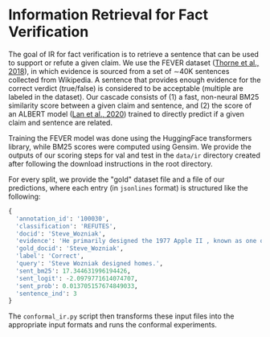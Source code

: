 # Information Retrieval for Fact Verification

The goal of IR for fact verification is to retrieve a sentence that can be used to support or refute a given claim. We use the FEVER dataset ([Thorne et al., 2018](https://arxiv.org/abs/1803.05355)), in which evidence is sourced from a set of ∼40K sentences collected from Wikipedia. A sentence that provides enough evidence for the correct verdict (true/false) is considered to be acceptable (multiple are labeled in the dataset). Our cascade consists of (1) a fast, non-neural BM25 similarity score between a given claim and sentence, and (2) the score of an ALBERT model ([Lan et al., 2020](https://arxiv.org/abs/1909.11942)) trained to directly predict if a given claim and sentence are related.

Training the FEVER model was done using the HuggingFace transformers library, while BM25 scores were computed using Gensim. We provide the outputs of our scoring steps for val and test in the `data/ir` directory created after following the download instructions in the root directory.

For every split, we provide the "gold" dataset file and a file of our predictions, where each entry (in `jsonlines` format) is structured like the following: 

```python
{
  'annotation_id': '100030',
  'classification': 'REFUTES',
  'docid': 'Steve_Wozniak',
  'evidence': 'He primarily designed the 1977 Apple II , known as one of the first highly successful mass-produced microcomputers , while Jobs oversaw the development of its unusual case and Rod Holt developed the unique power supply .',
  'gold_docid': 'Steve_Wozniak',
  'label': 'Correct',
  'query': 'Steve Wozniak designed homes.',
  'sent_bm25': 17.344631996194426,
  'sent_logit': -2.0979771614074707,
  'sent_prob': 0.013705157674849033,
  'sentence_ind': 3
}
```

The `conformal_ir.py` script then transforms these input files into the appropriate input formats and runs the conformal experiments.

